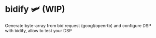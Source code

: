 # bidify 🛩️ (WIP)
Generate byte-array from bid request (googl/openrtb)
and configure DSP with bidify, allow to test your DSP

